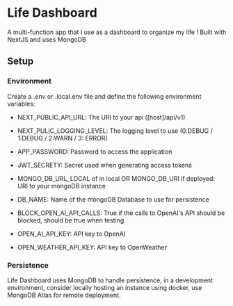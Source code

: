 # Life Dashboard
A multi-function app that I use as a dashboard to organize my life ! Built with NextJS and uses MongoDB
## Setup
### Environment
Create a .env or .local.env file and define the following environment variables:

- NEXT_PUBLIC_API_URL: The URl to your api ([host]/api/v1)
- NEXT_PULIC_LOGGING_LEVEL: The logging level to use (0:DEBUG / 1:DEBUG / 2:WARN / 3: ERROR)

- APP_PASSWORD: Password to access the application
- JWT_SECRETY: Secret used when generating access tokens

- MONGO_DB_URL_LOCAL of in local OR MONGO_DB_URI if deployed: URI to your mongoDB instance
- DB_NAME: Name of the mongoDB Database to use for persistence

- BLOCK_OPEN_AI_API_CALLS: True if the calls to OpenAI's API should be blocked, should be true when testing
- OPEN_AI_API_KEY: API key to OpenAI
- OPEN_WEATHER_API_KEY: API key to OpenWeather

### Persistence
Life Dashboard uses MongoDB to handle persistence, in a development environment, consider locally hosting an instance using docker, use MongoDB Atlas for remote deployment.

